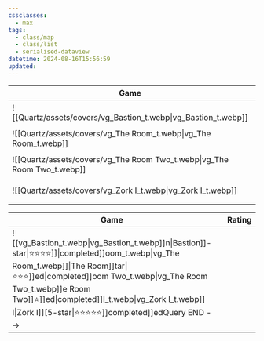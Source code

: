 ```yaml
---
cssclasses:
  - max
tags:
  - class/map
  - class/list
  - serialised-dataview
datetime: 2024-08-16T15:56:59
updated: 
---
```

<!-- QueryToSerialize: table without id embed(link(thumbnail)) as "Game", file.link as "", rating as Rating, link(split( filter(file.tags, (t) => startswith(t, "#status") )[0], "/" )[1]) as Status from #class/video-game where contains(platform, [[iOS]]) sort file.name -->
<!-- SerializedQuery: table without id embed(link(thumbnail)) as "Game", file.link as "", rating as Rating, link(split( filter(file.tags, (t) => startswith(t, "#status") )[0], "/" )[1]) as Status from #class/video-game where contains(platform, [[iOS]]) sort file.name -->

| Game                                                                     |                                                | Rating                                 | Status                                   |
| ------------------------------------------------------------------------ | ---------------------------------------------- | -------------------------------------- | ---------------------------------------- |
| ![[Quartz/assets/covers/vg_Bastion_t.webp\|vg_Bastion_t.webp]]           | [[Quartz/notes/Bastion.md\|Bastion]]           | [[Quartz/notes/4-star.md\|⭐️⭐️⭐️⭐️]]   | [[Quartz/notes/completed.md\|completed]] |
| ![[Quartz/assets/covers/vg_The Room_t.webp\|vg_The Room_t.webp]]         | [[Quartz/notes/The Room.md\|The Room]]         | [[Quartz/notes/3-star.md\|⭐️⭐️⭐️]]     | [[Quartz/notes/completed.md\|completed]] |
| ![[Quartz/assets/covers/vg_The Room Two_t.webp\|vg_The Room Two_t.webp]] | [[Quartz/notes/The Room Two.md\|The Room Two]] | [[Quartz/notes/3-star.md\|⭐️⭐️⭐️]]     | [[Quartz/notes/completed.md\|completed]] |
| ![[Quartz/assets/covers/vg_Zork I_t.webp\|vg_Zork I_t.webp]]             | [[Quartz/notes/Zork I.md\|Zork I]]             | [[Quartz/notes/5-star.md\|⭐️⭐️⭐️⭐️⭐️]] | [[Quartz/notes/completed.md\|completed]] |
<!-- SerializedQuery END -->
<!-- SerializedQuery: table without id embed(link(thumbnail)) as "Game", file.link as "", rating as Rating, link(split( filter(file.tags, (t) => startswith(t, "#status") )[0], "/" )[1]) as Status from #class/video-game where contains(platform, [[iOS]]) sort file.name -->

| Game                                                                     |                                                | Rating                                 | Status                                   |
| ------------------------------------------------------------------------ | ---------------------------------------------- | -------------------------------------- | ---------------------------------------- |
| ![[vg_Bastion_t.webp\|vg_Bastion_t.webp]]n\|Bastion]]-star\|⭐️⭐️⭐️⭐️]]\|completed]]oom_t.webp\|vg_The Room_t.webp]]\|The Room]]tar\|⭐️⭐️⭐️]]ed\|completed]]oom Two_t.webp\|vg_The Room Two_t.webp]]e Room Two]]️⭐️]]ed\|completed]]I_t.webp\|vg_Zork I_t.webp]] I\|Zork I]][5-star\|⭐️⭐️⭐️⭐️⭐️]]completed]]edQuery END -->
